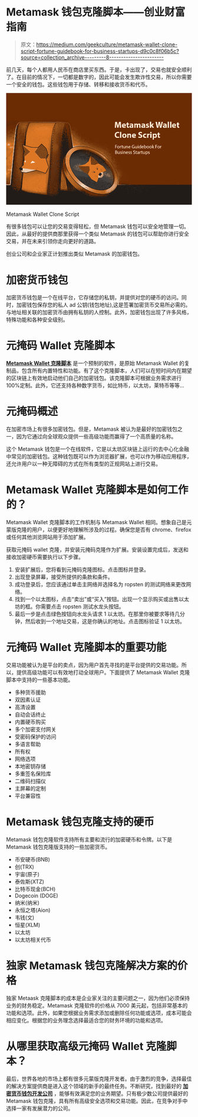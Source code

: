 # Metamask 钱包克隆脚本——创业财富指南

> 原文：<https://medium.com/geekculture/metamask-wallet-clone-script-fortune-guidebook-for-business-startups-d9c0c8f06b5c?source=collection_archive---------8----------------------->

前几天，每个人都用人民币在商店里买东西。于是，卡出现了，交易也就安全顺利了。在目前的情况下，一切都是数字的，因此可能会发生欺诈性交易，所以你需要一个安全的钱包。这些钱包用于存储、转移和接收货币和代币。

![](img/d4f59b889880dfb80807201ce6ddf0e5.png)

Metamask Wallet Clone Script

有很多钱包可以让您的交易变得轻松，但 Metamask 钱包可以安全地管理一切。因此，从最好的提供商那里获得一个类似 Metamask 的钱包可以帮助你进行安全交易，并在未来引领你走向更好的道路。

创业公司和企业家正计划推出类似 Metamask 的加密钱包。

# 加密货币钱包

加密货币钱包是一个在线平台，它存储您的私钥，并提供对您的硬币的访问。同时，加密钱包保存您的私人 ad 公钥(钱包地址),这是签署加密货币交易所必需的。与地址相关联的加密货币由拥有私钥的人控制。此外，加密钱包出现了许多风格，特殊功能和各种安全级别。

# 元掩码 Wallet 克隆脚本

[**Metamask Wallet 克隆脚本**](https://www.alwin.io/blog/metamask-wallet-clone-script) 是一个预制的软件，是原始 Metamask Wallet 的复制品，包含所有内置特性和功能。有了这个克隆脚本，人们可以在短时间内在期望的区块链上有效地启动他们自己的加密钱包。该克隆脚本可根据业务需求进行 100%定制。此外，它还支持各种数字货币，如比特币，以太坊，莱特币等等…

# 元掩码概述

在加密市场上有很多加密钱包。但是，Metamask 被认为是最好的加密钱包之一，因为它通过向全球观众提供一些高级功能而赢得了一个高质量的名称。

这个 Metamask 钱包是一个在线软件，它是以太坊区块链上运行的去中心化金融中常见的加密钱包。这种钱包既可以作为浏览器扩展，也可以作为移动应用程序，还允许用户以一种无障碍的方式在所有类型的正规网站上进行交易。

# Metamask Wallet 克隆脚本是如何工作的？

Metamask Wallet 克隆脚本的工作机制与 Metamask Wallet 相同。想象自己是元蒙版克隆的用户，以便更好地理解所涉及的过程。确保您是否有 chrome、firefox 或任何其他浏览网站用于添加扩展。

获取元掩码 wallet 克隆，并安装元掩码克隆作为扩展。安装设置完成后，发送和接收加密硬币需要执行以下步骤。

1.  安装扩展后，您将看到元掩码克隆图标。点击图标并登录。
2.  出现登录屏幕，接受所提供的条款和条件。
3.  成功登录后，您应该通过单击主网络并选择名为 ropsten 的测试网络来更改网络。
4.  找到一个以太图标，点击“卖出”或“买入”按钮。出现一个显示购买或出售以太坊的框。你需要点击 ropsten 测试水龙头按钮。
5.  最后一步是点击绿色按钮向水龙头请求 1 以太坊。在那里你被要求等待几分钟，然后收到一个地址交易，这是你确认的地址。点击图标验证 1 以太坊。

# 元掩码 Wallet 克隆脚本的重要功能

交易功能被认为是平台的卖点，因为用户首先寻找的是平台提供的交易功能。所以，提供高级功能可以有效地打动全球用户。下面提供了 Metamask Wallet 克隆脚本中支持的一些基本功能。

*   多种货币援助
*   双因素认证
*   高清设置
*   自动会话终止
*   内置硬币购买
*   多个加密支付网关
*   受密码保护的访问
*   多语言帮助
*   所有权
*   网络选项
*   本地密钥存储
*   多重签名保险库
*   二维码扫描仪
*   主屏幕的定制
*   平台兼容性

# Metamask 钱包克隆支持的硬币

Metamask 钱包克隆软件支持所有主要和流行的加密硬币和令牌。以下是 Metamask 钱包克隆版支持的一些加密货币。

*   币安硬币(BNB)
*   创(TRX)
*   宇宙(原子)
*   泰佐斯(XTZ)
*   比特币现金(BCH)
*   Dogecoin (DOGE)
*   纳米(纳米)
*   永恒之塔(Aion)
*   韦钱(文)
*   恒星(XLM)
*   以太坊
*   以太坊相关代币

# 独家 Metamask 钱包克隆解决方案的价格

独家 Metaask 克隆脚本的成本是企业家关注的主要问题之一，因为他们必须保持业务的财务稳定。Metamask 克隆软件的价格从 7000 美元起，包括非常基本的功能和选项。此外，如果您根据业务需求添加或删除任何功能或选项，成本可能会相应变化。根据您的业务理念选择最适合您的财务环境的功能和选项。

# 从哪里获取高级元掩码 Wallet 克隆脚本？

最后，世界各地的市场上都有很多元蒙版克隆开发者。由于激烈的竞争，选择最佳的解决方案提供商是进入这个领域的新手的最终任务。不断研究，找到最好的 [**加密货币钱包开发公司**](https://www.alwin.io/cryptocurrency-wallet-development-company) ，能够有效满足您的业务期望。只有极少数公司提供最好的 Metamask 钱包克隆，具有所有高级安全选项和交易功能。因此，在竞争对手中选择一家有发展潜力的公司。